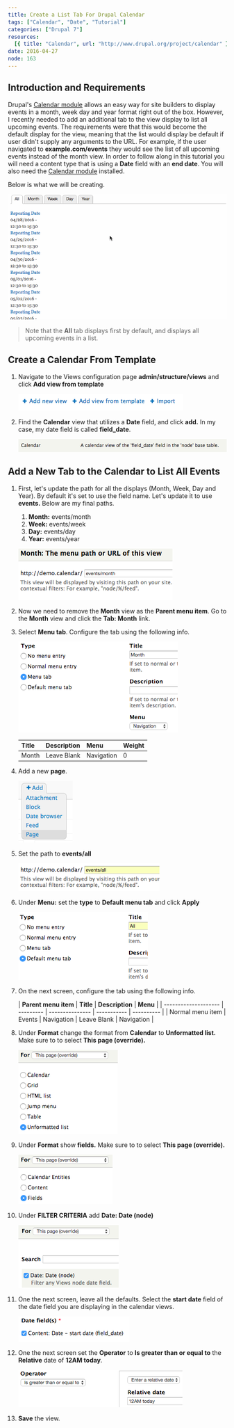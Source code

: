 ```yaml
---
title: Create a List Tab For Drupal Calendar
tags: ["Calendar", "Date", "Tutorial"]
categories: ["Drupal 7"]
resources:
  [{ title: "Calendar", url: "http://www.drupal.org/project/calendar" }]
date: 2016-04-27
node: 163
---
```


## Introduction and Requirements

Drupal's [Calendar module](https://www.drupal.org/project/calendar) allows an easy way for site builders to display events in a month, week day and year format right out of the box. However, I recently needed to add an additional tab to the view display to list all upcoming events. The requirements were that this would become the default display for the view, meaning that the list would display be default if user didn't supply any arguments to the URL. For example, if the user navigated to **example.com/events** they would see the list of all upcoming events instead of the month view. In order to follow along in this tutorial you will need a content type that is using a **Date** field with an **end date**. You will also need the [Calendar module](https://www.drupal.org/project/calendar) installed.

Below is what we will be creating.

![](/assets/images/posts/create-list-tab-drupal-calendar/final.gif)

> Note that the **All** tab displays first by default, and displays all upcoming events in a list.

## Create a Calendar From Template

1. Navigate to the Views configuration page **admin/structure/views** and click **Add view from template**

   ![](/assets/images/posts/create-list-tab-drupal-calendar/1.1.png)

2. Find the **Calendar** view that utilizes a **Date** field, and click **add.** In my case, my date field is called **field_date**.

   ![](/assets/images/posts/create-list-tab-drupal-calendar/1.2.png)

## Add a New Tab to the Calendar to List All Events

1. First, let's update the path for all the displays (Month, Week, Day and Year). By default it's set to use the field name. Let's update it to use **events.** Below are my final paths.

   1. **Month:** events/month
   2. **Week:** events/week
   3. **Day:** events/day
   4. **Year:** events/year

   ![](/assets/images/posts/create-list-tab-drupal-calendar/1.3.png)

2. Now we need to remove the **Month** view as the **Parent menu item**. Go to the **Month** view and click the **Tab: Month** link.

3. Select **Menu tab**. Configure the tab using the following info.

   ![](/assets/images/posts/create-list-tab-drupal-calendar/1.4.png)

   | **Title** | **Description** | **Menu**   | **Weight** |
   | --------- | --------------- | ---------- | ---------- |
   | Month     | Leave Blank     | Navigation | 0          |

4. Add a new **page**.

   ![](/assets/images/posts/create-list-tab-drupal-calendar/1.5.png)

5. Set the path to **events/all**

   ![](/assets/images/posts/create-list-tab-drupal-calendar/1.6.png)

6. Under **Menu:** set the **type** to **Default menu tab** and click **Apply**

   ![](/assets/images/posts/create-list-tab-drupal-calendar/1.7.png)

7. On the next screen, configure the tab using the following info.

   | **Parent menu item** | **Title** | **Description** | **Menu**    |
   | -------------------- | --------- | --------------- | ----------- | ---------- |
   | Normal menu item     | Events    | Navigation      | Leave Blank | Navigation |

8. Under **Format** change the format from **Calendar** to **Unformatted list.** Make sure to to select **This page (override).**

   ![](/assets/images/posts/create-list-tab-drupal-calendar/1.9.png)

9. Under **Format** show **fields.** Make sure to to select **This page (override).**

   ![](/assets/images/posts/create-list-tab-drupal-calendar/1.10.png)

10. Under **FILTER CRITERIA** add **Date: Date (node)**

    ![](/assets/images/posts/create-list-tab-drupal-calendar/1.11.png)

11. One the next screen, leave all the defaults. Select the **start date** field of the date field you are displaying in the calendar views.

    ![](/assets/images/posts/create-list-tab-drupal-calendar/1.12.png)

12. One the next screen set the **Operator** to **Is greater than or equal to** the **Relative** date of **12AM today**.

    ![](/assets/images/posts/create-list-tab-drupal-calendar/1.13.png)

13. **Save** the view.
